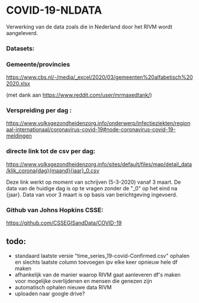 # COVID-19-NLDATA

Verwerking van de data zoals die in Nederland door het RIVM wordt aangeleverd.

### Datasets:


### Gemeente/provincies

https://www.cbs.nl/-/media/_excel/2020/03/gemeenten%20alfabetisch%202020.xlsx 

(met dank aan https://www.reddit.com/user/mrmaxedtank/)


### Verspreiding per dag :

https://www.volksgezondheidenzorg.info/onderwerp/infectieziekten/regionaal-internationaal/coronavirus-covid-19#node-coronavirus-covid-19-meldingen


### directe link tot de csv per dag:

https://www.volksgezondheidenzorg.info/sites/default/files/map/detail_data/klik_corona{dag}{maand}{jaar}_0.csv

Deze link werkt op moment van schrijven (5-3-2020) vanaf 3 maart. De data van de huidige dag is op te vragen zonder de "_0" op het eind na {jaar}.
Data van voor 3 maart is op basis van berichtgeving ingevoerd. 

### Github van Johns Hopkins CSSE:

https://github.com/CSSEGISandData/COVID-19


## todo:
- standaard laatste versie "time_series_19-covid-Confirmed.csv" ophalen en slechts laatste column toevoegen ipv elke keer opnieuw hele df maken
- afhankelijk van de manier waarop RIVM gaat aanleveren df's maken voor mogelijke overlijdenen en mensen die genezen zijn
- automatisch ophalen nieuwe data RIVM
- uploaden naar google drive? 
